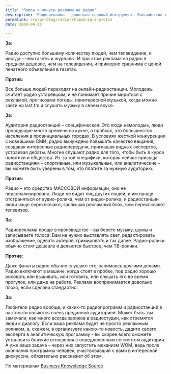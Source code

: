```yaml
---
title: 'Плюсы и минусы рекламы на радио'
description: 'Радиореклама – довольно сложный инструмент. Большинство людей (в том числе и заказчики рекламы) мыслят картинками, поэтому еще как-то могут сформулировать свои пожелания к дизайну сайта или телевизионному ролику. А аудио-ролик обычно формируется на основе телевизионного. Мыслить в формате аудиоролика довольно сложно – не все представляют, что есть тексты, которые сложно хорошо прочесть даже профессиональным актерам, есть слова и их сочетания, которые звучат плохо, что музыка должна сочетаться с голосом, что информация должна быть расположена определенным образом. Радио в этом смысле – канал рекламы, который использует самый узкий из каналов коммуникации, доступных масс-медиа – канал слуха. Все остальные медиа используют визуальный канал, или «подстегивают» к нему другие средства – арома-маркетинг, ТВ-ролики.'
permalink: /ru/pr-blog/radioreklama-za-i-protiv
date: 2009-04-13

---
```


<strong>За</strong>:

Радио доступно большему количеству людей, чем телевидение, и иногда – чем газеты и журналы. И при этом реклама на радио в среднем дешевле, чем на телевидении, и примерно сравнима с ценой печатного объявления в газетах.

<strong>Против</strong>:

Все больше людей переходят на онлайн-радиостанции. Молодежь считает радио устаревшим, и не понимает причин мириться с рекламой, прогнозами погоды, неинтересной музыкой, когда можно зайти на last.fm и слушать музыку в своем вкусе.

<strong>За</strong>:

Аудитория радиостанций – специфическая. Это люди немолодые, люди проводящие много времени на кухне, в пробках, это большинство населения в  провинциальных городах. В условиях жесткой конкуренции с новейшими СМИ, радио вынуждено повышать качество вещания, создавая интересные радиопередачи, приглашая видных экспертов, устраивая дебаты. Многие слушают радио для того, чтобы быть в курсе политики и общества. Из-за той специфики, которая сейчас присуща радиостанциям – спортивные, или музыкальные, или аналитические – вы можете быть уверены в том, что платите за нужную аудиторию.

<strong>Против</strong>:

Радио – это средство МАССОВОЙ информации, оно не персонализировано. Люди не видят лиц других людей, и им проще отстраняться от аудио-ролика, чем от видео-ролика, и радиостанции люди чаще переключают, заслышав рекламный блок, чем переключают телевизор.

<strong>За</strong>:

Радиореклама проще в производстве – вы берете музыку, шумы и записываете голоса. Вам не нужно выставлять свет, редактировать изображение, одевать актеров, гримировать и так далее. Радио-ролики обычно стоят дешевле и делаются быстрее, чем ТВ-ролики.

<strong>Против</strong>:

Даже фанаты радио обычно слушают его, занимаясь другими делами. Радио включают в машине, когда стоят в пробке, под радио хорошо рисовать или вышивать, или готовить, или слушать его во время прогулок, или даже на работе. Реклама воспринимается довольно плохо, если сделана стандартно.

<strong>За</strong>:

Любители радио вообще, и каких-то радиопрограмм и радиостанций в частности являются очень преданной аудиторией. Может быть .вы замечали, как много всегда звонков в радиостудии, как стремятся люди к диалогу. Если ваша реклама будет не просто рекламным роликом, а, скажем, в организуете какою-то новость, дадите своего эксперта в аналитическую программу  - вы скорее всего сможете установить близкие отношения с опредлеленным сегментом аудитории. А уже ваша задача – через них запустить механизм WOM, ведь после окончания программы человек, участвовавший с вами в интересной дискуссии, обязательно расскажет об этом.

По материалам <a href="http://www.businessknowledgesource.com/marketing/pros_and_cons_of_radio_advertising_024114.html">Business Knoweledge Source </a>


